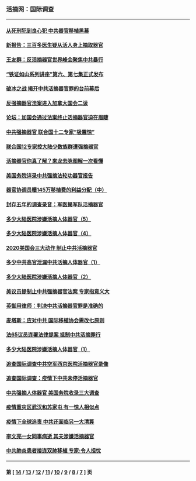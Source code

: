 ### 活摘网：国际调查
---
#### [从死刑犯到良心犯 中共器官移植黑幕](../../pages/nf5947/n13764669.md?07160430) 
#### [新报告：三百多医生疑从活人身上摘取器官](../../pages/nf5947/n13703044.md?07160430) 
#### [王友群：反活摘器官世界峰会聚焦中共暴行](../../pages/nf5947/n13250738.md?07160430) 
#### [“铁证如山系列讲座”第六、第七集正式发布](../../pages/nf5947/n13106287.md?07160430) 
#### [破冰之战 揭开中共活摘器官罪的台前幕后](../../pages/nf5947/n13082457.md?07160430) 
#### [反强摘器官法案进入加拿大国会二读](../../pages/nf5947/n13033450.md?07160430) 
#### [论坛：加国会通过法案终止活摘器官迫在眉睫](../../pages/nf5947/n13029839.md?07160430) 
#### [中共强摘器官 联合国十二专家“极震惊”](../../pages/nf5947/n13024313.md?07160430) 
#### [联合国12专家控大陆少数族群遭强摘器官](../../pages/nf5947/n13023877.md?07160430) 
#### [活摘器官你真了解？来龙去脉图解一次看懂](../../pages/nf5947/n13013820.md?07160430) 
#### [美国务院详录中共强摘法轮功器官报告](../../pages/nf5947/n12944519.md?07160430) 
#### [器官协调员曝145万移植费的利益分配（中）](../../pages/nf5947/n12894547.md?07160430) 
#### [封存五年的调查录音：军医揭军队活摘器官](../../pages/nf5947/n12798692.md?07160430) 
#### [多少大陆医院涉嫌活摘人体器官（5）](../../pages/nf5947/n12768383.md?07160430) 
#### [多少大陆医院涉嫌活摘人体器官（4）](../../pages/nf5947/n12664434.md?07160430) 
#### [2020美国会三大动作 制止中共活摘器官](../../pages/nf5947/n12682004.md?07160430) 
#### [多少中共高官泄漏中共活摘人体器官（1）](../../pages/nf5947/n12671234.md?07160430) 
#### [多少大陆医院涉嫌活摘人体器官（2）](../../pages/nf5947/n12655589.md?07160430) 
#### [美议员提制止中共强摘器官法案 专家指意义大](../../pages/nf5947/n12630561.md?07160430) 
#### [英御用律师：判决中共活摘器官罪是准确的](../../pages/nf5947/n12580740.md?07160430) 
#### [麦塔斯：应对中共 国际移植协会需改七原则](../../pages/nf5947/n12514711.md?07160430) 
#### [法65议员连署法律提案 抵制中共活摘罪行](../../pages/nf5947/n12437047.md?07160430) 
#### [多少大陆医院涉嫌活摘人体器官（1）](../../pages/nf5947/n12414284.md?07160430) 
#### [追查国际调查中共空军西京医院活摘器官录像](../../pages/nf5947/n12348837.md?07160430) 
#### [追查国际调查：疫情下中共未停活摘器官](../../pages/nf5947/n12273415.md?07160430) 
#### [中共强摘人体器官 美国务院收录三大调查](../../pages/nf5947/n12181488.md?07160430) 
#### [疫情重灾区武汉和苏家屯 有一惊人相似点](../../pages/nf5947/n12150824.md?07160430) 
#### [疫情下全球追责 中共还面临另一大清算](../../pages/nf5947/n12070397.md?07160430) 
#### [李文亮一女同事病逝 其夫涉嫌活摘器官](../../pages/nf5947/n11957882.md?07160430) 
#### [中共肺炎患者接连双肺移植 专家:令人担忧](../../pages/nf5947/n11945516.md?07160430) 

---
#### 第 [ [14](./14.md?07160430) / [13](./13.md?07160430) / [12](./12.md?07160430) / [11](./11.md?07160430) / [10](./10.md?07160430) / [9](./9.md?07160430) / [8](./8.md?07160430) / [7](./7.md?07160430) ] 页
